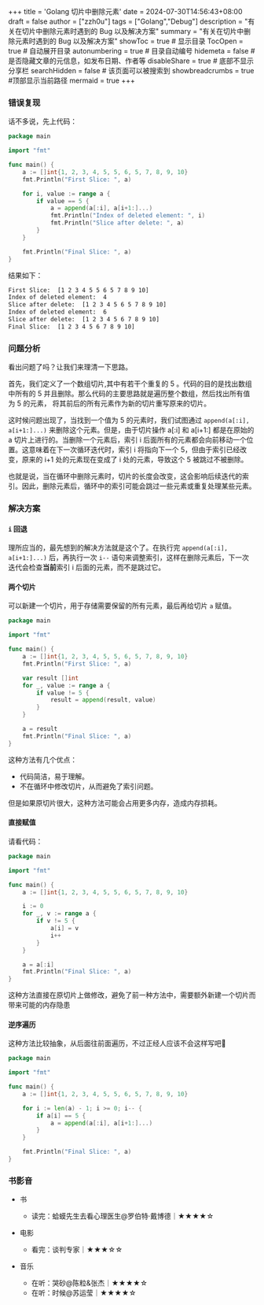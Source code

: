 +++
title = 'Golang 切片中删除元素'
date = 2024-07-30T14:56:43+08:00
draft = false
author = ["zzh0u"]
tags = ["Golang","Debug"]
description = "有关在切片中删除元素时遇到的 Bug 以及解决方案" 
summary = "有关在切片中删除元素时遇到的 Bug 以及解决方案"
showToc = true # 显示目录
TocOpen = true # 自动展开目录
autonumbering = true # 目录自动编号
hidemeta = false # 是否隐藏文章的元信息，如发布日期、作者等
disableShare = true # 底部不显示分享栏
searchHidden = false # 该页面可以被搜索到
showbreadcrumbs = true #顶部显示当前路径
mermaid = true
+++

### 错误复现

话不多说，先上代码：

``````go
package main

import "fmt"

func main() {
	a := []int{1, 2, 3, 4, 5, 5, 6, 5, 7, 8, 9, 10}
	fmt.Println("First Slice: ", a)

	for i, value := range a {
		if value == 5 {
			a = append(a[:i], a[i+1:]...)
			fmt.Println("Index of deleted element: ", i)
			fmt.Println("Slice after delete: ", a)
		}
	}

	fmt.Println("Final Slice: ", a)
}
``````

结果如下：

``````bash
First Slice:  [1 2 3 4 5 5 6 5 7 8 9 10]
Index of deleted element:  4
Slice after delete:  [1 2 3 4 5 6 5 7 8 9 10]
Index of deleted element:  6
Slice after delete:  [1 2 3 4 5 6 7 8 9 10]
Final Slice:  [1 2 3 4 5 6 7 8 9 10]
``````

### 问题分析

看出问题了吗？让我们来理清一下思路。

首先，我们定义了一个数组切片,其中有若干个重复的 5 。代码的目的是找出数组中所有的 5 并且删除。那么代码的主要思路就是遍历整个数组，然后找出所有值为 5 的元素， 将其前后的所有元素作为新的切片重写原来的切片。  

这时候问题出现了，当找到一个值为 5 的元素时，我们试图通过 `append(a[:i], a[i+1:]...)` 来删除这个元素。但是，由于切片操作 a[:i] 和 a[i+1:] 都是在原始的 a 切片上进行的。当删除一个元素后，索引 i 后面所有的元素都会向前移动一个位置。这意味着在下一次循环迭代时，索引 i 将指向下一个 5，但由于索引已经改变，原来的 i+1 处的元素现在变成了 i 处的元素，导致这个 5 被跳过不被删除。

也就是说，当在循环中删除元素时，切片的长度会改变，这会影响后续迭代的索引。因此，删除元素后，循环中的索引可能会跳过一些元素或重复处理某些元素。

### 解决方案
#### `i` 回退
理所应当的，最先想到的解决方法就是这个了。在执行完 `append(a[:i], a[i+1:]...)` 后，再执行一次 `i--` 语句来调整索引，这样在删除元素后，下一次迭代会检查**当前**索引 i 后面的元素，而不是跳过它。

#### 两个切片
可以新建一个切片，用于存储需要保留的所有元素，最后再给切片 `a` 赋值。
``````go
package main

import "fmt"

func main() {
	a := []int{1, 2, 3, 4, 5, 5, 6, 5, 7, 8, 9, 10}
	fmt.Println("First Slice: ", a)

	var result []int
	for _, value := range a {
		if value != 5 {
			result = append(result, value)
		}
	}

	a = result
	fmt.Println("Final Slice: ", a)
}
``````
这种方法有几个优点：
- 代码简洁，易于理解。
- 不在循环中修改切片，从而避免了索引问题。

但是如果原切片很大，这种方法可能会占用更多内存，造成内存损耗。

#### 直接赋值
请看代码：
``````go
package main

import "fmt"

func main() {
    a := []int{1, 2, 3, 4, 5, 5, 6, 5, 7, 8, 9, 10}

    i := 0
    for _, v := range a {
        if v != 5 {
            a[i] = v
            i++
        }
    }

    a = a[:i]
    fmt.Println("Final Slice: ", a)
}
``````
这种方法直接在原切片上做修改，避免了前一种方法中，需要额外新建一个切片而带来可能的内存隐患

#### 逆序遍历
这种方法比较抽象，从后面往前面遍历，不过正经人应该不会这样写吧🤣
``````go
package main

import "fmt"

func main() {
	a := []int{1, 2, 3, 4, 5, 5, 6, 5, 7, 8, 9, 10}

	for i := len(a) - 1; i >= 0; i-- {
		if a[i] == 5 {
			a = append(a[:i], a[i+1:]...)
		}
	}

	fmt.Println("Final Slice: ", a)
}
``````

### 书影音
- 书
    - 读完：蛤蟆先生去看心理医生@罗伯特·戴博德｜★★★★☆

- 电影
    - 看完：谈判专家｜★★★☆☆

- 音乐
    - 在听：哭砂@陈粒&张杰｜★★★★☆
	- 在听：时候@苏运莹｜★★★★☆
